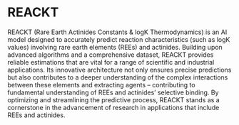 # REACKT

REACKT (Rare Earth Actinides Constants & logK Thermodynamics) is an AI model designed to accurately predict reaction characteristics (such as logK values) involving rare earth elements (REEs) and actinides. Building upon advanced algorithms and a comprehensive dataset, REACKT provides reliable estimations that are vital for a range of scientific and industrial applications. Its innovative architecture not only ensures precise predictions but also contributes to a deeper understanding of the complex interactions between these elements and extracting agents – contributing to fundamental understanding of REEs and actinides’ selective binding. By optimizing and streamlining the predictive process, REACKT stands as a cornerstone in the advancement of research in applications that include REEs and actinides.

